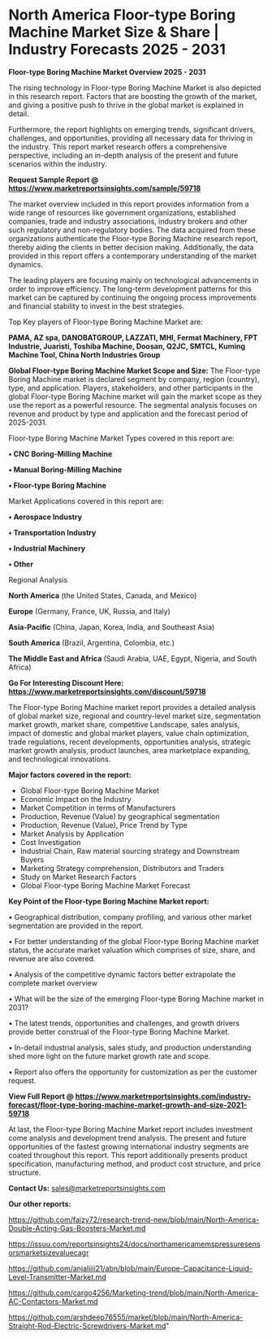 # North America Floor-type Boring Machine Market Size & Share | Industry Forecasts 2025 - 2031

<Strong> Floor-type Boring Machine Market Overview 2025 - 2031</strong>

The rising technology in Floor-type Boring Machine Market is also depicted in this research report. Factors that are boosting the growth of the market, and giving a positive push to thrive in the global market is explained in detail.

Furthermore, the report highlights on emerging trends, significant drivers, challenges, and opportunities, providing all necessary data for thriving in the industry. This report market research offers a comprehensive perspective, including an in-depth analysis of the present and future scenarios within the industry.

<strong>Request Sample Report @ <a href=https://www.marketreportsinsights.com/sample/59718>https://www.marketreportsinsights.com/sample/59718</a></strong>

The market overview included in this report provides information from a wide range of resources like government organizations, established companies, trade and industry associations, industry brokers and other such regulatory and non-regulatory bodies. The data acquired from these organizations authenticate the Floor-type Boring Machine research report, thereby aiding the clients in better decision making. Additionally, the data provided in this report offers a contemporary understanding of the market dynamics.

The leading players are focusing mainly on technological advancements in order to improve efficiency. The long-term development patterns for this market can be captured by continuing the ongoing process improvements and financial stability to invest in the best strategies.

Top Key players of Floor-type Boring Machine Market are:

<strong>PAMA, AZ spa, DANOBATGROUP, LAZZATI, MHI, Fermat Machinery, FPT Industrie, Juaristi, Toshiba Machine, Doosan, Q2JC, SMTCL, Kuming Machine Tool, China North Industries Group</strong>

<strong><b>Global Floor-type Boring Machine Market Scope and Size:</b></strong>
The Floor-type Boring Machine market is declared segment by company, region (country), type, and application. Players, stakeholders, and other participants in the global Floor-type Boring Machine market will gain the market scope as they use the report as a powerful resource. The segmental analysis focuses on revenue and product by type and application and the forecast period of 2025-2031.

Floor-type Boring Machine Market Types covered in this report are:

<strong>• CNC Boring-Milling Machine

• Manual Boring-Milling Machine

• Floor-type Boring Machine</strong>

Market Applications covered in this report are:

<strong>• Aerospace Industry

• Transportation Industry

• Industrial Machinery

• Other</strong> 

Regional Analysis

<strong>North America</strong> (the United States, Canada, and Mexico)

<strong>Europe</strong> (Germany, France, UK, Russia, and Italy)

<strong>Asia-Pacific</strong> (China, Japan, Korea, India, and Southeast Asia)

<strong>South America</strong> (Brazil, Argentina, Colombia, etc.)

<strong>The Middle East and Africa</strong> (Saudi Arabia, UAE, Egypt, Nigeria, and South Africa)

<strong>Go For Interesting Discount Here: <a href=https://www.marketreportsinsights.com/discount/59718>https://www.marketreportsinsights.com/discount/59718</a></strong>

The Floor-type Boring Machine market report provides a detailed analysis of global market size, regional and country-level market size, segmentation market growth, market share, competitive Landscape, sales analysis, impact of domestic and global market players, value chain optimization, trade regulations, recent developments, opportunities analysis, strategic market growth analysis, product launches, area marketplace expanding, and technological innovations.

<strong><b>Major factors covered in the report:</b></strong>
<ul>
  <li>Global Floor-type Boring Machine Market </li>
  <li>Economic Impact on the Industry</li>
  <li>Market Competition in terms of Manufacturers</li>
  <li>Production, Revenue (Value) by geographical segmentation</li>
  <li>Production, Revenue (Value), Price Trend by Type</li>
  <li>Market Analysis by Application</li>
  <li>Cost Investigation</li>
  <li>Industrial Chain, Raw material sourcing strategy and Downstream Buyers</li>
  <li>Marketing Strategy comprehension, Distributors and Traders</li>
  <li>Study on Market Research Factors</li>
  <li>Global Floor-type Boring Machine Market Forecast</li>
</ul>

<strong><b>Key Point of the Floor-type Boring Machine Market report:</b></strong>

• Geographical distribution, company profiling, and various other market segmentation are provided in the report.

• For better understanding of the global Floor-type Boring Machine market status, the accurate market valuation which comprises of size, share, and revenue are also covered.

• Analysis of the competitive dynamic factors better extrapolate the complete market overview

• What will be the size of the emerging Floor-type Boring Machine market in 2031?

• The latest trends, opportunities and challenges, and growth drivers provide better construal of the Floor-type Boring Machine Market.

• In-detail industrial analysis, sales study, and production understanding shed more light on the future market growth rate and scope.

• Report also offers the opportunity for customization as per the customer request.

<strong><b>View Full Report @ <a href=https://www.marketreportsinsights.com/industry-forecast/floor-type-boring-machine-market-growth-and-size-2021-59718>https://www.marketreportsinsights.com/industry-forecast/floor-type-boring-machine-market-growth-and-size-2021-59718</a></b></strong>


At last, the Floor-type Boring Machine Market report includes investment come analysis and development trend analysis. The present and future opportunities of the fastest growing international industry segments are coated throughout this report. This report additionally presents product specification, manufacturing method, and product cost structure, and price structure.

<strong>Contact Us:</strong>
sales@marketreportsinsights.com

<strong>Our other reports:</strong>

<a href=https://github.com/faizy72/research-trend-new/blob/main/North-America-Double-Acting-Gas-Boosters-Market.md>https://github.com/faizy72/research-trend-new/blob/main/North-America-Double-Acting-Gas-Boosters-Market.md</a>

<a href=https://issuu.com/reportsinsights24/docs/northamericamemspressuresensorsmarketsizevaluecagr>https://issuu.com/reportsinsights24/docs/northamericamemspressuresensorsmarketsizevaluecagr</a>

<a href=https://github.com/anjaliiii21/abn/blob/main/Europe-Capacitance-Liquid-Level-Transmitter-Market.md>https://github.com/anjaliiii21/abn/blob/main/Europe-Capacitance-Liquid-Level-Transmitter-Market.md</a>

<a href=https://github.com/cargo4256/Marketing-trend/blob/main/North-America-AC-Contactors-Market.md>https://github.com/cargo4256/Marketing-trend/blob/main/North-America-AC-Contactors-Market.md</a>

<a href=https://github.com/arshdeep76555/market/blob/main/North-America-Straight-Rod-Electric-Screwdrivers-Market.md>https://github.com/arshdeep76555/market/blob/main/North-America-Straight-Rod-Electric-Screwdrivers-Market.md</a>"
